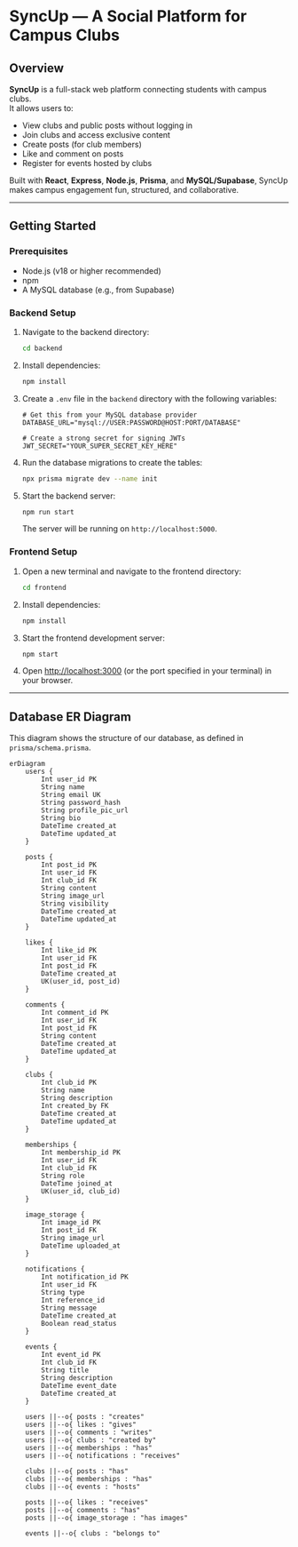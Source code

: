 #  SyncUp — A Social Platform for Campus Clubs

## Overview
**SyncUp** is a full-stack web platform connecting students with campus clubs.  
It allows users to:
- View clubs and public posts without logging in
- Join clubs and access exclusive content
- Create posts (for club members)
- Like and comment on posts
- Register for events hosted by clubs  

Built with **React**, **Express**, **Node.js**, **Prisma**, and **MySQL/Supabase**, SyncUp makes campus engagement fun, structured, and collaborative.

---

## Getting Started

### Prerequisites
* Node.js (v18 or higher recommended)
* npm
* A MySQL database (e.g., from Supabase)

### Backend Setup

1.  Navigate to the backend directory:
    ```sh
    cd backend
    ```
2.  Install dependencies:
    ```sh
    npm install
    ```
3.  Create a `.env` file in the `backend` directory with the following variables:
    ```
    # Get this from your MySQL database provider
    DATABASE_URL="mysql://USER:PASSWORD@HOST:PORT/DATABASE"

    # Create a strong secret for signing JWTs
    JWT_SECRET="YOUR_SUPER_SECRET_KEY_HERE"
    ```
4.  Run the database migrations to create the tables:
    ```sh
    npx prisma migrate dev --name init
    ```
5.  Start the backend server:
    ```sh
    npm run start 
    ```
    The server will be running on `http://localhost:5000`.

### Frontend Setup

1.  Open a new terminal and navigate to the frontend directory:
    ```sh
    cd frontend
    ```
2.  Install dependencies:
    ```sh
    npm install
    ```
3.  Start the frontend development server:
    ```sh
    npm start
    ```
4.  Open [http://localhost:3000](http://localhost:3000) (or the port specified in your terminal) in your browser.

---

## Database ER Diagram

This diagram shows the structure of our database, as defined in `prisma/schema.prisma`.

```mermaid
erDiagram
    users {
        Int user_id PK
        String name
        String email UK
        String password_hash
        String profile_pic_url
        String bio
        DateTime created_at
        DateTime updated_at
    }

    posts {
        Int post_id PK
        Int user_id FK
        Int club_id FK
        String content
        String image_url
        String visibility
        DateTime created_at
        DateTime updated_at
    }

    likes {
        Int like_id PK
        Int user_id FK
        Int post_id FK
        DateTime created_at
        UK(user_id, post_id)
    }

    comments {
        Int comment_id PK
        Int user_id FK
        Int post_id FK
        String content
        DateTime created_at
        DateTime updated_at
    }

    clubs {
        Int club_id PK
        String name
        String description
        Int created_by FK
        DateTime created_at
        DateTime updated_at
    }

    memberships {
        Int membership_id PK
        Int user_id FK
        Int club_id FK
        String role
        DateTime joined_at
        UK(user_id, club_id)
    }

    image_storage {
        Int image_id PK
        Int post_id FK
        String image_url
        DateTime uploaded_at
    }

    notifications {
        Int notification_id PK
        Int user_id FK
        String type
        Int reference_id
        String message
        DateTime created_at
        Boolean read_status
    }

    events {
        Int event_id PK
        Int club_id FK
        String title
        String description
        DateTime event_date
        DateTime created_at
    }

    users ||--o{ posts : "creates"
    users ||--o{ likes : "gives"
    users ||--o{ comments : "writes"
    users ||--o{ clubs : "created by"
    users ||--o{ memberships : "has"
    users ||--o{ notifications : "receives"
    
    clubs ||--o{ posts : "has"
    clubs ||--o{ memberships : "has"
    clubs ||--o{ events : "hosts"
    
    posts ||--o{ likes : "receives"
    posts ||--o{ comments : "has"
    posts ||--o{ image_storage : "has images"
    
    events ||--o{ clubs : "belongs to"